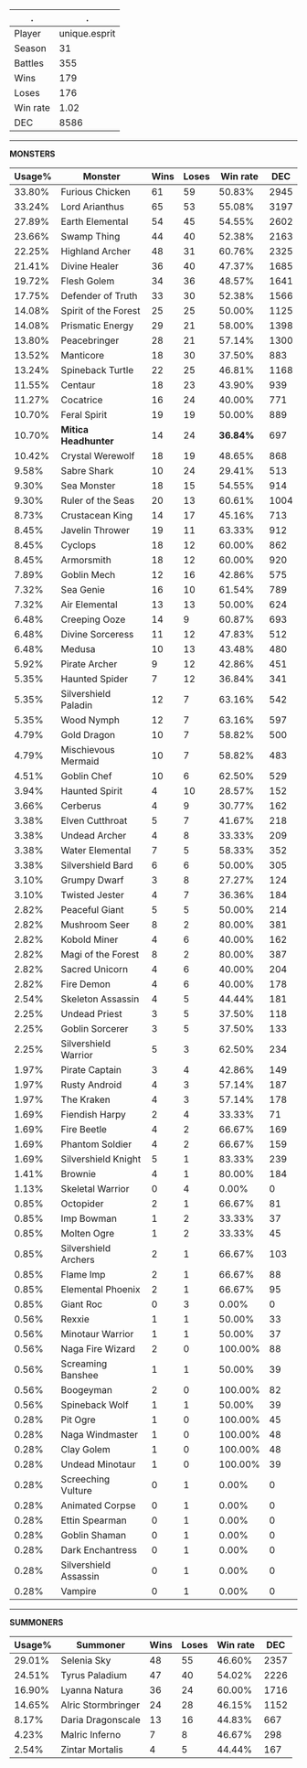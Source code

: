 .|.
|-|-
Player|unique.esprit
Season|31
Battles|355
Wins|179
Loses|176
Win rate|1.02
DEC|8586

---
**MONSTERS**

Usage%|Monster|Wins|Loses|Win rate|DEC|
-|-|-|-|-|-|
33.80%|Furious Chicken|61|59|50.83%|2945|
33.24%|Lord Arianthus|65|53|55.08%|3197|
27.89%|Earth Elemental|54|45|54.55%|2602|
23.66%|Swamp Thing|44|40|52.38%|2163|
22.25%|Highland Archer|48|31|60.76%|2325|
21.41%|Divine Healer|36|40|47.37%|1685|
19.72%|Flesh Golem|34|36|48.57%|1641|
17.75%|Defender of Truth|33|30|52.38%|1566|
14.08%|Spirit of the Forest|25|25|50.00%|1125|
14.08%|Prismatic Energy|29|21|58.00%|1398|
13.80%|Peacebringer|28|21|57.14%|1300|
13.52%|Manticore|18|30|37.50%|883|
13.24%|Spineback Turtle|22|25|46.81%|1168|
11.55%|Centaur|18|23|43.90%|939|
11.27%|Cocatrice|16|24|40.00%|771|
10.70%|Feral Spirit|19|19|50.00%|889|
10.70%|**Mitica Headhunter**|14|24|**36.84%**|697|
10.42%|Crystal Werewolf|18|19|48.65%|868|
9.58%|Sabre Shark|10|24|29.41%|513|
9.30%|Sea Monster|18|15|54.55%|914|
9.30%|Ruler of the Seas|20|13|60.61%|1004|
8.73%|Crustacean King|14|17|45.16%|713|
8.45%|Javelin Thrower|19|11|63.33%|912|
8.45%|Cyclops|18|12|60.00%|862|
8.45%|Armorsmith|18|12|60.00%|920|
7.89%|Goblin Mech|12|16|42.86%|575|
7.32%|Sea Genie|16|10|61.54%|789|
7.32%|Air Elemental|13|13|50.00%|624|
6.48%|Creeping Ooze|14|9|60.87%|693|
6.48%|Divine Sorceress|11|12|47.83%|512|
6.48%|Medusa|10|13|43.48%|480|
5.92%|Pirate Archer|9|12|42.86%|451|
5.35%|Haunted Spider|7|12|36.84%|341|
5.35%|Silvershield Paladin|12|7|63.16%|542|
5.35%|Wood Nymph|12|7|63.16%|597|
4.79%|Gold Dragon|10|7|58.82%|500|
4.79%|Mischievous Mermaid|10|7|58.82%|483|
4.51%|Goblin Chef|10|6|62.50%|529|
3.94%|Haunted Spirit|4|10|28.57%|152|
3.66%|Cerberus|4|9|30.77%|162|
3.38%|Elven Cutthroat|5|7|41.67%|218|
3.38%|Undead Archer|4|8|33.33%|209|
3.38%|Water Elemental|7|5|58.33%|352|
3.38%|Silvershield Bard|6|6|50.00%|305|
3.10%|Grumpy Dwarf|3|8|27.27%|124|
3.10%|Twisted Jester|4|7|36.36%|184|
2.82%|Peaceful Giant|5|5|50.00%|214|
2.82%|Mushroom Seer|8|2|80.00%|381|
2.82%|Kobold Miner|4|6|40.00%|162|
2.82%|Magi of the Forest|8|2|80.00%|387|
2.82%|Sacred Unicorn|4|6|40.00%|204|
2.82%|Fire Demon|4|6|40.00%|178|
2.54%|Skeleton Assassin|4|5|44.44%|181|
2.25%|Undead Priest|3|5|37.50%|118|
2.25%|Goblin Sorcerer|3|5|37.50%|133|
2.25%|Silvershield Warrior|5|3|62.50%|234|
1.97%|Pirate Captain|3|4|42.86%|149|
1.97%|Rusty Android|4|3|57.14%|187|
1.97%|The Kraken|4|3|57.14%|178|
1.69%|Fiendish Harpy|2|4|33.33%|71|
1.69%|Fire Beetle|4|2|66.67%|169|
1.69%|Phantom Soldier|4|2|66.67%|159|
1.69%|Silvershield Knight|5|1|83.33%|239|
1.41%|Brownie|4|1|80.00%|184|
1.13%|Skeletal Warrior|0|4|0.00%|0|
0.85%|Octopider|2|1|66.67%|81|
0.85%|Imp Bowman|1|2|33.33%|37|
0.85%|Molten Ogre|1|2|33.33%|45|
0.85%|Silvershield Archers|2|1|66.67%|103|
0.85%|Flame Imp|2|1|66.67%|88|
0.85%|Elemental Phoenix|2|1|66.67%|95|
0.85%|Giant Roc|0|3|0.00%|0|
0.56%|Rexxie|1|1|50.00%|33|
0.56%|Minotaur Warrior|1|1|50.00%|37|
0.56%|Naga Fire Wizard|2|0|100.00%|88|
0.56%|Screaming Banshee|1|1|50.00%|39|
0.56%|Boogeyman|2|0|100.00%|82|
0.56%|Spineback Wolf|1|1|50.00%|39|
0.28%|Pit Ogre|1|0|100.00%|45|
0.28%|Naga Windmaster|1|0|100.00%|48|
0.28%|Clay Golem|1|0|100.00%|48|
0.28%|Undead Minotaur|1|0|100.00%|39|
0.28%|Screeching Vulture|0|1|0.00%|0|
0.28%|Animated Corpse|0|1|0.00%|0|
0.28%|Ettin Spearman|0|1|0.00%|0|
0.28%|Goblin Shaman|0|1|0.00%|0|
0.28%|Dark Enchantress|0|1|0.00%|0|
0.28%|Silvershield Assassin|0|1|0.00%|0|
0.28%|Vampire|0|1|0.00%|0|

---
**SUMMONERS**

Usage%|Summoner|Wins|Loses|Win rate|DEC|
-|-|-|-|-|-|
29.01%|Selenia Sky|48|55|46.60%|2357|
24.51%|Tyrus Paladium|47|40|54.02%|2226|
16.90%|Lyanna Natura|36|24|60.00%|1716|
14.65%|Alric Stormbringer|24|28|46.15%|1152|
8.17%|Daria Dragonscale|13|16|44.83%|667|
4.23%|Malric Inferno|7|8|46.67%|298|
2.54%|Zintar Mortalis|4|5|44.44%|167|
